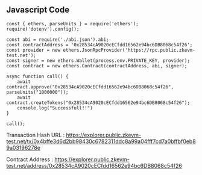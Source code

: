 
## Javascript Code 

```
const { ethers, parseUnits } = require('ethers');
require('dotenv').config();

const abi = require('./abi.json').abi;
const contractAddress = '0x28534cA9020cECfdd16562e94bc6DB8068c54f26';
const provider = new ethers.JsonRpcProvider('https://rpc.public.zkevm-test.net');
const signer = new ethers.Wallet(process.env.PRIVATE_KEY, provider);
const contract = new ethers.Contract(contractAddress, abi, signer);

async function call() {
    await contract.approve("0x28534cA9020cECfdd16562e94bc6DB8068c54f26", parseUnits("1000000"));
    await contract.createTokens("0x28534cA9020cECfdd16562e94bc6DB8068c54f26");
    console.log("Successfull!!")
}

call();

```

Transaction Hash URL : https://explorer.public.zkevm-test.net/tx/0x4bffe3d6d2bb98430c6782311ddc8a99a04fff7cd7a0bffbf0eb89a03196278e

Contract Address : https://explorer.public.zkevm-test.net/address/0x28534cA9020cECfdd16562e94bc6DB8068c54f26
